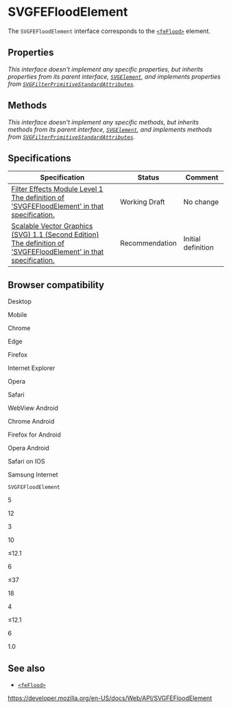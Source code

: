 SVGFEFloodElement
=================

The `SVGFEFloodElement` interface corresponds to the [`<feFlood>`](https://developer.mozilla.org/en-US/docs/Web/SVG/Element/feFlood) element.

Properties
----------

*This interface doesn't implement any specific properties, but inherits properties from its parent interface, [`SVGElement`](svgelement), and implements properties from [`SVGFilterPrimitiveStandardAttributes`](svgfilterprimitivestandardattributes).*

Methods
-------

*This interface doesn't implement any specific methods, but inherits methods from its parent interface, [`SVGElement`](svgelement), and implements methods from [`SVGFilterPrimitiveStandardAttributes`](svgfilterprimitivestandardattributes).*

Specifications
--------------

<table><thead><tr class="header"><th>Specification</th><th>Status</th><th>Comment</th></tr></thead><tbody><tr class="odd"><td><a href="https://drafts.fxtf.org/filter-effects/#InterfaceSVGFEFloodElement">Filter Effects Module Level 1<br />
<span class="small">The definition of 'SVGFEFloodElement' in that specification.</span></a></td><td><span class="spec-wd">Working Draft</span></td><td>No change</td></tr><tr class="even"><td><a href="https://www.w3.org/TR/SVG11/filters.html#InterfaceSVGFEFloodElement">Scalable Vector Graphics (SVG) 1.1 (Second Edition)<br />
<span class="small">The definition of 'SVGFEFloodElement' in that specification.</span></a></td><td><span class="spec-rec">Recommendation</span></td><td>Initial definition</td></tr></tbody></table>

Browser compatibility
---------------------

Desktop

Mobile

Chrome

Edge

Firefox

Internet Explorer

Opera

Safari

WebView Android

Chrome Android

Firefox for Android

Opera Android

Safari on IOS

Samsung Internet

`SVGFEFloodElement`

5

12

3

10

≤12.1

6

≤37

18

4

≤12.1

6

1.0

See also
--------

-   [`<feFlood>`](https://developer.mozilla.org/en-US/docs/Web/SVG/Element/feFlood)

<a href="https://developer.mozilla.org/en-US/docs/Web/API/SVGFEFloodElement" class="_attribution-link">https://developer.mozilla.org/en-US/docs/Web/API/SVGFEFloodElement</a>
